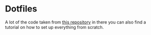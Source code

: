 # Dotfiles

A lot of the code taken from [this repository](https://github.com/jonas-mika/dotfiles) in there you can also find a tutorial on how to set up everything from scratch.

